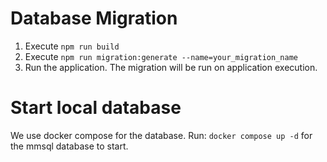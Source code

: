 # Database Migration
1. Execute `npm run build`
2. Execute `npm run migration:generate --name=your_migration_name`
3. Run the application. The migration will be run on application execution.

# Start local database
We use docker compose for the database.
Run: `docker compose up -d` for the mmsql database to start.